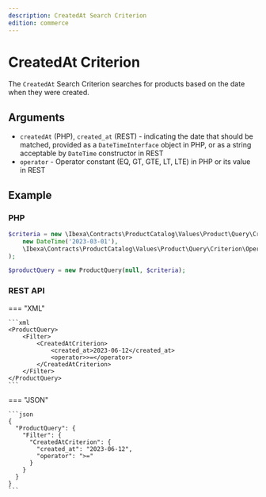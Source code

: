 ```yaml
---
description: CreatedAt Search Criterion
edition: commerce
---
```


# CreatedAt Criterion

The `CreatedAt` Search Criterion searches for products based on the date when they were created.

## Arguments

- `createdAt` (PHP), `created_at` (REST) - indicating the date that should be matched, provided as a `DateTimeInterface` object in PHP, or as a string acceptable by `DateTime` constructor in REST
- `operator` - Operator constant (EQ, GT, GTE, LT, LTE) in PHP or its value in REST

## Example

### PHP

``` php
$criteria = new \Ibexa\Contracts\ProductCatalog\Values\Product\Query\Criterion\CreatedAt(
    new DateTime('2023-03-01'),
    \Ibexa\Contracts\ProductCatalog\Values\Product\Query\Criterion\Operator::GTE,
);

$productQuery = new ProductQuery(null, $criteria);
```

### REST API

=== "XML"

    ```xml
    <ProductQuery>
        <Filter>
            <CreatedAtCriterion>
                <created_at>2023-06-12</created_at>
                <operator>>=</operator>
            </CreatedAtCriterion>
        </Filter>
    </ProductQuery>
    ```

=== "JSON"

    ```json
    {
      "ProductQuery": {
        "Filter": {
          "CreatedAtCriterion": {
            "created_at": "2023-06-12",
            "operator": ">="
          }
        }
      }
    }
    ```